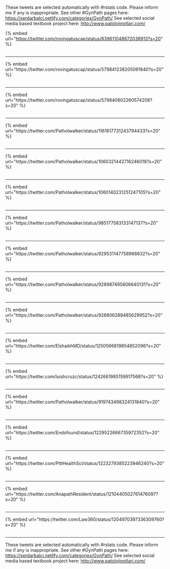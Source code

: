 

These tweets are selected automatically with #rstats code. Please inform me if any is inappropriate.
See other #GynPath pages here: https://serdarbalci.netlify.com/categories/GynPath/ 
See selected social media based textbook project here: http://www.patolojinotlari.com/

{% embed url="https://twitter.com/rovingatuscap/status/839611048672038913?s=20" %}<br>
<br>
<hr>
{% embed url="https://twitter.com/rovingatuscap/status/579841238205091840?s=20" %}<br>
<br>
<hr>
{% embed url="https://twitter.com/rovingatuscap/status/579840602260574208?s=20" %}<br>
<br>
<hr>
{% embed url="https://twitter.com/Patholwalker/status/1161617731243794433?s=20" %}<br>
<br>
<hr>
{% embed url="https://twitter.com/Patholwalker/status/1060321442716246018?s=20" %}<br>
<br>
<hr>
{% embed url="https://twitter.com/Patholwalker/status/1060140231251247105?s=20" %}<br>
<br>
<hr>
{% embed url="https://twitter.com/Patholwalker/status/985177583133147137?s=20" %}<br>
<br>
<hr>
{% embed url="https://twitter.com/Patholwalker/status/929531147758968832?s=20" %}<br>
<br>
<hr>
{% embed url="https://twitter.com/Patholwalker/status/928987495806640131?s=20" %}<br>
<br>
<hr>
{% embed url="https://twitter.com/Patholwalker/status/928806288485629952?s=20" %}<br>
<br>
<hr>
{% embed url="https://twitter.com/ElshaikhMD/status/1250566819854852096?s=20" %}<br>
<br>
<hr>
{% embed url="https://twitter.com/luishcruzc/status/1242661985159917568?s=20" %}<br>
<br>
<hr>
{% embed url="https://twitter.com/Patholwalker/status/919743498324131840?s=20" %}<br>
<br>
<hr>
{% embed url="https://twitter.com/Endofound/status/1229522666735972352?s=20" %}<br>
<br>
<hr>
{% embed url="https://twitter.com/PittHealthSci/status/1223279385223946240?s=20" %}<br>
<br>
<hr>
{% embed url="https://twitter.com/AnapathResident/status/1210440502761476097?s=20" %}<br>
<br>
<hr>
{% embed url="https://twitter.com/Law360/status/1204970397336309760?s=20" %}<br>
<br>
<hr>


These tweets are selected automatically with #rstats code. Please inform me if any is inappropriate.
See other #GynPath pages here: https://serdarbalci.netlify.com/categories/GynPath/ 
See selected social media based textbook project here: http://www.patolojinotlari.com/
